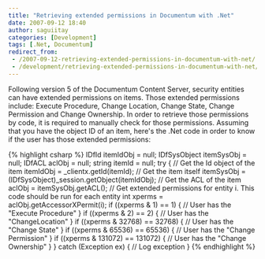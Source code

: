 ```yaml
---
title: "Retrieving extended permissions in Documentum with .Net"
date: 2007-09-12 18:40
author: saguiitay
categories: [Development]
tags: [.Net, Documentum]
redirect_from:
 - /2007-09-12-retrieving-extended-permissions-in-documentum-with-net/
 - /development/retrieving-extended-permissions-in-documentum-with-net/
---
```

Following version 5 of the Documentum Content Server, security entities can have extended permissions on items. 
Those extended permissions include: Execute Procedure, Change Location, Change State, Change Permission and Change Ownership.
In order to retrieve those permissions by code, it is required to manually check for those permissions. 
Assuming that you have the object ID of an item, here's the .Net code in order to know if the user has those extended permissions:

{% highlight csharp %}
IDfId itemIdObj = null;
IDfSysObject itemSysObj = null;
IDfACL aclObj = null;
string itemId = null;
try
{
    // Get the Id object of the item
    itemIdObj = _clientx.getId(itemId);
    // Get the item itself
    itemSysObj = (IDfSysObject)_session.getObject(itemIdObj);
    // Get the ACL of the item
    aclObj = itemSysObj.getACL();
    // Get extended permissions for entity i. This code should be run for each entity
    int xperms = aclObj.getAccessorXPermit(i);
    if ((xperms & 1) == 1)
    {
        // User has the "Execute Procedure"
    }
    if ((xperms & 2) == 2)
    {
        // User has the "ChangeLocation"
    }
    if ((xperms & 32768) == 32768)
    {
        // User has the "Change State"
    }
    if ((xperms & 65536) == 65536)
    {
        // User has the "Change Permission"
    }
    if ((xperms & 131072) == 131072)
    {
        // User has the "Change Ownership"
    }
}
catch (Exception ex)
{
    // Log exception
}
{% endhighlight %}
